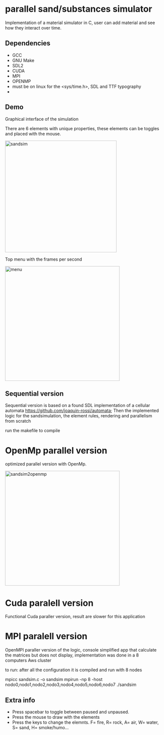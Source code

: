 # parallel sand/substances simulator
Implementation of a material simulator in C, user can add material and see how they interact over time.

## Dependencies
* GCC
* GNU Make
* SDL2
* CUDA
* MPI
* OPENMP
* must be on linux for the <sys/time.h>, SDL and TTF typography 
* 
## Demo
Graphical interface of the simulation

There are 6 elements with unique properties, these elements can be toggles and placed with the mouse.

<img width="364" alt="sandsim" src="https://user-images.githubusercontent.com/80784724/153083285-99e0e162-d3ab-4130-b7ca-eee35bf88c18.png">

Top menu with the frames per second 

<img width="374" alt="menu" src="https://user-images.githubusercontent.com/80784724/153083517-486992f2-19fe-4f26-8cb8-1f14716f0cc1.png">

## Sequential version

Sequential version is based on a found SDL implementation of a cellular automata https://github.com/joaquin-rossi/automata; Then the implemented logic for the sandsimulation, the element rules, rendering and parallelism from scratch

run the makefile to compile

# OpenMp parallel version

optimized parallel version with OpenMp.

<img width="374" alt="sandsim2openmp" src="https://user-images.githubusercontent.com/80784724/153085864-5ebfd712-e215-4387-9a31-8a63dcef4dd8.png">


# Cuda paralell version

Functional Cuda paraller version, result are slower for this application

# MPI paralell version

OpenMPI paraller version of the logic, console simplified app that calculate the matrices but does not display, implementation was done in a 8 computers Aws cluster

to run: after all the configuration it is compiled and run with 8 nodes

mpicc sandsim.c -o sandsim
mpirun -np 8 -host nodo0,nodo1,nodo2,nodo3,nodo4,nodo5,nodo6,nodo7 ./sandsim

## Extra info

* Press spacebar to toggle between paused and unpaused.
* Press the mouse to draw with the elements
* Press the keys to change the elemnts.
F= fire, R= rock, A= air, W= water, S= sand, H= smoke/humo...




